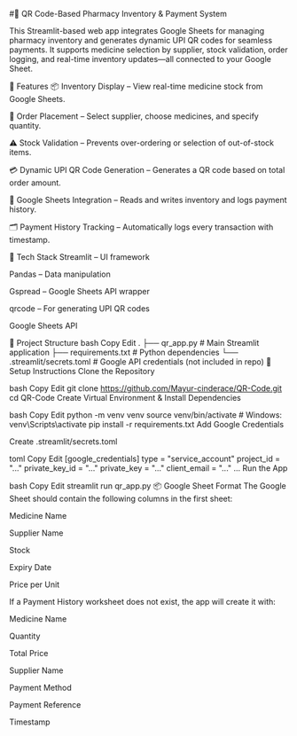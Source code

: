 #💊 QR Code-Based Pharmacy Inventory & Payment System

This Streamlit-based web app integrates Google Sheets for managing pharmacy inventory and generates dynamic UPI QR codes for seamless payments. It supports medicine selection by supplier, stock validation, order logging, and real-time inventory updates—all connected to your Google Sheet.

🚀 Features
📦 Inventory Display – View real-time medicine stock from Google Sheets.

🧾 Order Placement – Select supplier, choose medicines, and specify quantity.

⚠️ Stock Validation – Prevents over-ordering or selection of out-of-stock items.

💳 Dynamic UPI QR Code Generation – Generates a QR code based on total order amount.

🧠 Google Sheets Integration – Reads and writes inventory and logs payment history.

🗂️ Payment History Tracking – Automatically logs every transaction with timestamp.

🧱 Tech Stack
Streamlit – UI framework

Pandas – Data manipulation

Gspread – Google Sheets API wrapper

qrcode – For generating UPI QR codes

Google Sheets API

📁 Project Structure
bash
Copy
Edit
.
├── qr_app.py                # Main Streamlit application
├── requirements.txt         # Python dependencies
└── .streamlit/secrets.toml # Google API credentials (not included in repo)
🔧 Setup Instructions
Clone the Repository

bash
Copy
Edit
git clone https://github.com/Mayur-cinderace/QR-Code.git
cd QR-Code
Create Virtual Environment & Install Dependencies

bash
Copy
Edit
python -m venv venv
source venv/bin/activate     # Windows: venv\Scripts\activate
pip install -r requirements.txt
Add Google Credentials

Create .streamlit/secrets.toml

toml
Copy
Edit
[google_credentials]
type = "service_account"
project_id = "..."
private_key_id = "..."
private_key = "..."
client_email = "..."
...
Run the App

bash
Copy
Edit
streamlit run qr_app.py
📦 Google Sheet Format
The Google Sheet should contain the following columns in the first sheet:

Medicine Name

Supplier Name

Stock

Expiry Date

Price per Unit

If a Payment History worksheet does not exist, the app will create it with:

Medicine Name

Quantity

Total Price

Supplier Name

Payment Method

Payment Reference

Timestamp
